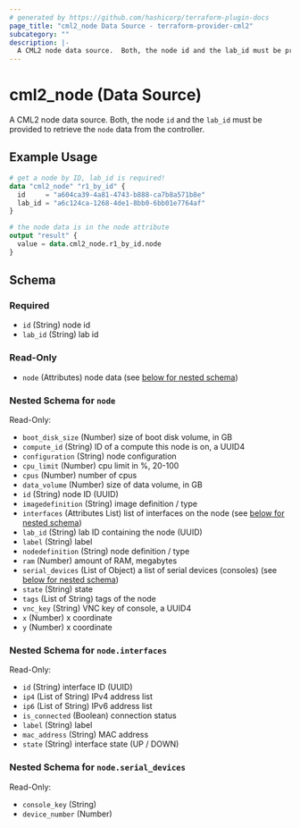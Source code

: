 ```yaml
---
# generated by https://github.com/hashicorp/terraform-plugin-docs
page_title: "cml2_node Data Source - terraform-provider-cml2"
subcategory: ""
description: |-
  A CML2 node data source.  Both, the node id and the lab_id must be provided to retrieve the node data from the controller.
---
```


# cml2_node (Data Source)

A CML2 node data source.  Both, the node `id` and the `lab_id` must be provided to retrieve the `node` data from the controller.

## Example Usage

```terraform
# get a node by ID, lab_id is required!
data "cml2_node" "r1_by_id" {
  id     = "a604ca39-4a81-4743-b888-ca7b8a571b8e"
  lab_id = "a6c124ca-1268-4de1-8bb0-6bb01e7764af"
}

# the node data is in the node attribute
output "result" {
  value = data.cml2_node.r1_by_id.node
}
```

<!-- schema generated by tfplugindocs -->
## Schema

### Required

- `id` (String) node id
- `lab_id` (String) lab id

### Read-Only

- `node` (Attributes) node data (see [below for nested schema](#nestedatt--node))

<a id="nestedatt--node"></a>
### Nested Schema for `node`

Read-Only:

- `boot_disk_size` (Number) size of boot disk volume, in GB
- `compute_id` (String) ID of a compute this node is on, a UUID4
- `configuration` (String) node configuration
- `cpu_limit` (Number) cpu limit in %, 20-100
- `cpus` (Number) number of cpus
- `data_volume` (Number) size of data volume, in GB
- `id` (String) node ID (UUID)
- `imagedefinition` (String) image definition / type
- `interfaces` (Attributes List) list of interfaces on the node (see [below for nested schema](#nestedatt--node--interfaces))
- `lab_id` (String) lab ID containing the node (UUID)
- `label` (String) label
- `nodedefinition` (String) node definition / type
- `ram` (Number) amount of RAM, megabytes
- `serial_devices` (List of Object) a list of serial devices (consoles) (see [below for nested schema](#nestedatt--node--serial_devices))
- `state` (String) state
- `tags` (List of String) tags of the node
- `vnc_key` (String) VNC key of console, a UUID4
- `x` (Number) x coordinate
- `y` (Number) x coordinate

<a id="nestedatt--node--interfaces"></a>
### Nested Schema for `node.interfaces`

Read-Only:

- `id` (String) interface ID (UUID)
- `ip4` (List of String) IPv4 address list
- `ip6` (List of String) IPv6 address list
- `is_connected` (Boolean) connection status
- `label` (String) label
- `mac_address` (String) MAC address
- `state` (String) interface state (UP / DOWN)


<a id="nestedatt--node--serial_devices"></a>
### Nested Schema for `node.serial_devices`

Read-Only:

- `console_key` (String)
- `device_number` (Number)


